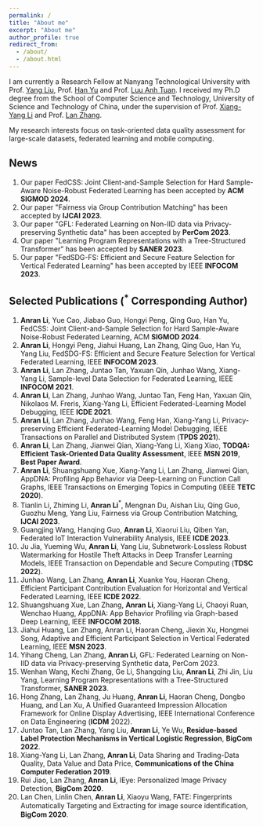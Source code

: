 ```yaml
---
permalink: /
title: "About me"
excerpt: "About me"
author_profile: true
redirect_from: 
  - /about/
  - /about.html
---
```

I am currently a Research Fellow at Nanyang Technological University with Prof. [Yang Liu](https://personal.ntu.edu.sg/yangliu/), Prof. [Han Yu](https://personal.ntu.edu.sg/han.yu/) and Prof. [Luu Anh Tuan](https://tuanluu.github.io/). I received my Ph.D degree from the School of Computer Science and Technology, University of Science and Technology of China, under the supervision of Prof. [Xiang-Yang Li](http://staff.ustc.edu.cn/~xiangyangli/index.html) and Prof. [Lan Zhang](http://cs.ustc.edu.cn/2020/0706/c23235a460088/page.htm). 

My research interests focus on task-oriented data quality assessment for large-scale datasets, federated learning and mobile computing. 


News
------
1. Our paper FedCSS: Joint Client-and-Sample Selection for Hard Sample-Aware Noise-Robust Federated Learning has been accepted by **ACM SIGMOD 2024**.
2. Our paper "Fairness via Group Contribution Matching" has been accepted by **IJCAI 2023**.
3. Our paper "GFL: Federated Learning on Non-IID data via Privacy-preserving Synthetic data" has been accepted by **PerCom 2023**.
4. Our paper "Learning Program Representations with a Tree-Structured Transformer" has been accepted by **SANER 2023**.
5. Our paper "FedSDG-FS: Efficient and Secure Feature Selection for Vertical Federated Learning" has been accepted by IEEE **INFOCOM 2023**.

Selected Publications ($^*$ Corresponding Author)
------
1. **Anran Li**, Yue Cao, Jiabao Guo, Hongyi Peng, Qing Guo, Han Yu, FedCSS: Joint Client-and-Sample Selection for Hard Sample-Aware Noise-Robust Federated Learning, ACM **SIGMOD 2024**.
2. **Anran Li**, Hongyi Peng, Jiahui Huang, Lan Zhang, Qing Guo, Han Yu, Yang Liu, FedSDG-FS: Efficient and Secure Feature Selection for Vertical Federated Learning,  IEEE **INFOCOM 2023**.
3. **Anran Li**, Lan Zhang, Juntao Tan, Yaxuan Qin, Junhao Wang, Xiang-Yang Li, Sample-level Data Selection for Federated Learning, IEEE **INFOCOM 2021**.
4. **Anran Li**, Lan Zhang, Junhao Wang, Juntao Tan, Feng Han, Yaxuan Qin, Nikolaos M. Freris, Xiang-Yang Li, Efficient Federated-Learning Model Debugging, IEEE **ICDE 2021**.
5. **Anran Li**, Lan Zhang, Junhao Wang, Feng Han, Xiang-Yang Li, Privacy-preserving Efficient Federated-Learning Model Debugging, IEEE Transactions on Parallel and Distributed System (**TPDS 2021**).
6. **Anran Li**, Lan Zhang, Jianwei Qian, Xiang-Yang Li, Xiang Xiao, **TODQA: Efficient Task-Oriented Data Quality Assessment**, IEEE **MSN 2019**, **Best Paper Award**.
7. **Anran Li**, Shuangshuang Xue, Xiang-Yang Li, Lan Zhang, Jianwei Qian, AppDNA: Profiling App Behavior via Deep-Learning on Function Call Graphs, IEEE Transactions on Emerging Topics in Computing (IEEE **TETC 2020**).
8. Tianlin Li, Zhiming Li, **Anran Li**$^*$, Mengnan Du, Aishan Liu, Qing Guo, Guozhu Meng, Yang Liu, Fairness via Group Contribution Matching,  **IJCAI 2023**.
9. Guangjing Wang, Hanqing Guo, **Anran Li**, Xiaorui Liu, Qiben Yan, Federated IoT Interaction Vulnerability Analysis, IEEE **ICDE 2023**.
10. Ju Jia, Yueming Wu, **Anran Li**, Yang Liu, Subnetwork-Lossless Robust Watermarking for Hostile Theft Attacks in Deep Transfer Learning Models, IEEE Transaction on Dependable and Secure Computing (**TDSC 2022**).
11. Junhao Wang, Lan Zhang, **Anran Li**, Xuanke You, Haoran Cheng, Efficient Participant Contribution Evaluation for Horizontal and Vertical Federated Learning, IEEE **ICDE 2022**.
12. Shuangshuang Xue, Lan Zhang, **Anran Li**, Xiang-Yang Li, Chaoyi Ruan, Wenchao Huang, AppDNA: App Behavior Profiling via Graph-based Deep Learning, IEEE **INFOCOM 2018**.
13. Jiahui Huang, Lan Zhang, Anran Li, Haoran Cheng, Jiexin Xu, Hongmei Song, Adaptive and Efficient Participant Selection in Vertical Federated Learning, IEEE **MSN 2023**. 
14. Yihang Cheng, Lan Zhang, **Anran Li**, GFL: Federated Learning on Non-IID data via Privacy-preserving Synthetic data, PerCom 2023.
15. Wenhan Wang, Kechi Zhang, Ge Li, Shangqing Liu, **Anran Li**, Zhi Jin, Liu Yang, Learning Program Representations with a Tree-Structured Transformer, **SANER 2023**.
16. Hong Zhang, Lan Zhang, Ju Huang, **Anran Li**, Haoran Cheng, Dongbo Huang, and Lan Xu, A Unified Guaranteed Impression Allocation Framework for Online Display Advertising, IEEE International Conference on Data Engineering (**ICDM** 2022).
17. Juntao Tan, Lan Zhang, Yang Liu, **Anran Li**, Ye Wu, **Residue-based Label Protection Mechanisms in Vertical Logistic Regression**,  **BigCom 2022**. 
18.	Xiang-Yang Li, Lan Zhang, **Anran Li**, Data Sharing and Trading-Data Quality, Data Value and Data Price, **Communications of the China Computer Federation 2019**. 
19.	Rui Jiao, Lan Zhang, **Anran Li**, IEye: Personalized Image Privacy Detection, **BigCom 2020**.
20.	Lan Chen, Linlin Chen, **Anran Li**, Xiaoyu Wang, FATE: Fingerprints Automatically Targeting and Extracting for image source identiﬁcation, **BigCom 2020**.






